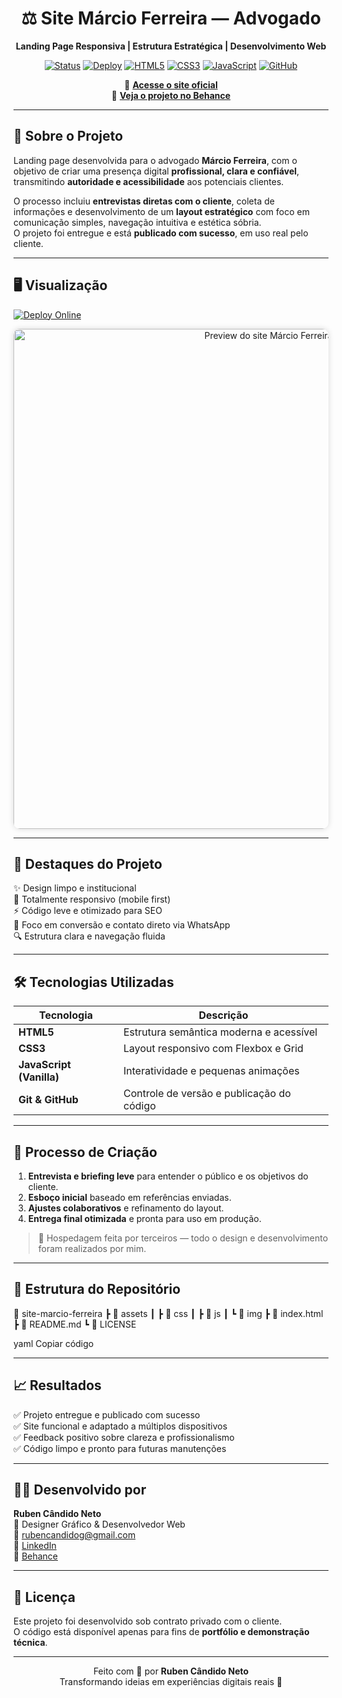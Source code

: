 <div align="center">

# ⚖️ Site Márcio Ferreira — Advogado  
**Landing Page Responsiva | Estrutura Estratégica | Desenvolvimento Web**

[![Status](https://img.shields.io/badge/Status-Entregue-brightgreen?style=for-the-badge&logo=checkmarx)]()
[![Deploy](https://img.shields.io/badge/Deploy-Online-blue?style=for-the-badge&logo=vercel&logoColor=white)](https://advogadomarcioferreira.com.br/)
[![HTML5](https://img.shields.io/badge/HTML5-E34F26?style=for-the-badge&logo=html5&logoColor=white)]()
[![CSS3](https://img.shields.io/badge/CSS3-1572B6?style=for-the-badge&logo=css3&logoColor=white)]()
[![JavaScript](https://img.shields.io/badge/JavaScript-F7DF1E?style=for-the-badge&logo=javascript&logoColor=black)]()
[![GitHub](https://img.shields.io/badge/GitHub-000000?style=for-the-badge&logo=github&logoColor=white)]()

🔗 **[Acesse o site oficial](https://advogadomarcioferreira.com.br/)**  
🎨 **[Veja o projeto no Behance](https://www.behance.net/gallery/237076709/Landing-Page-Responsiva-e-Estratgica)**  

</div>

---

## 🧠 Sobre o Projeto

Landing page desenvolvida para o advogado **Márcio Ferreira**, com o objetivo de criar uma presença digital **profissional, clara e confiável**, transmitindo **autoridade e acessibilidade** aos potenciais clientes.  

O processo incluiu **entrevistas diretas com o cliente**, coleta de informações e desenvolvimento de um **layout estratégico** com foco em comunicação simples, navegação intuitiva e estética sóbria.  
O projeto foi entregue e está **publicado com sucesso**, em uso real pelo cliente.  

---

## 🖥️ Visualização

[![Deploy Online](https://img.shields.io/badge/Deploy-Online-success?style=for-the-badge&logo=google-chrome)](https://advogadomarcioferreira.com.br/)

<div align="center">
  <a href="https://advogadomarcioferreira.com.br/" target="_blank">
    <img src="https://api.microlink.io/?url=https%3A%2F%2Fadvogadomarcioferreira.com.br%2F&embed=screenshot.url&meta=false&overlay.browser=dark&overlay.shadow=true&overlay.background=linear-gradient(45deg%2C%23000000cc%2C%2300000000)" 
         alt="Preview do site Márcio Ferreira" 
         width="800px" 
         style="border-radius:10px; box-shadow:0 0 10px rgba(0,0,0,0.15);" />
  </a>
</div>

---

## 🚀 Destaques do Projeto

✨ Design limpo e institucional  
📱 Totalmente responsivo (mobile first)  
⚡ Código leve e otimizado para SEO  
💬 Foco em conversão e contato direto via WhatsApp  
🔍 Estrutura clara e navegação fluida  

---

## 🛠️ Tecnologias Utilizadas

| Tecnologia | Descrição |
|-------------|------------|
| **HTML5** | Estrutura semântica moderna e acessível |
| **CSS3** | Layout responsivo com Flexbox e Grid |
| **JavaScript (Vanilla)** | Interatividade e pequenas animações |
| **Git & GitHub** | Controle de versão e publicação do código |

---

## 🧩 Processo de Criação

1. **Entrevista e briefing leve** para entender o público e os objetivos do cliente.  
2. **Esboço inicial** baseado em referências enviadas.  
3. **Ajustes colaborativos** e refinamento do layout.  
4. **Entrega final otimizada** e pronta para uso em produção.  

> 💬 Hospedagem feita por terceiros — todo o design e desenvolvimento foram realizados por mim.

---

## 📂 Estrutura do Repositório

📁 site-marcio-ferreira
┣ 📂 assets
┃ ┣ 📂 css
┃ ┣ 📂 js
┃ ┗ 📂 img
┣ 📜 index.html
┣ 📜 README.md
┗ 📜 LICENSE

yaml
Copiar código

---

## 📈 Resultados

✅ Projeto entregue e publicado com sucesso  
✅ Site funcional e adaptado a múltiplos dispositivos  
✅ Feedback positivo sobre clareza e profissionalismo  
✅ Código limpo e pronto para futuras manutenções  

---

## 👨‍💻 Desenvolvido por

**Ruben Cândido Neto**  
💼 Designer Gráfico & Desenvolvedor Web  
📧 [rubencandidog@gmail.com](mailto:rubencandidog@gmail.com)  
🔗 [LinkedIn](https://www.linkedin.com/in/ruben--neto)  
🎨 [Behance](https://www.behance.net/gallery/237076709/Landing-Page-Responsiva-e-Estratgica)

---

## 📜 Licença

Este projeto foi desenvolvido sob contrato privado com o cliente.  
O código está disponível apenas para fins de **portfólio e demonstração técnica**.

---

<div align="center">

Feito com 💙 por **Ruben Cândido Neto**  
Transformando ideias em experiências digitais reais 🚀

</div>
